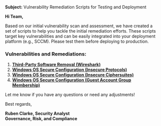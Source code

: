 **Subject:** Vulnerability Remediation Scripts for Testing and Deployment

**Hi Team,**

Based on our initial vulnerability scan and assessment, we have created a set of scripts to help you tackle the initial remediation efforts. These scripts target key vulnerabilities and can be easily integrated into your deployment platform (e.g., SCCM). Please test them before deploying to production.

### Vulnerabilities and Remediations:
1. [**Third-Party Software Removal (Wireshark)**](https://github.com)
2. [**Windows OS Secure Configuration (Insecure Protocols)**](https://github.com)
3. [**Windows OS Secure Configuration (Insecure Ciphersuites)**](https://github.com)
4. [**Windows OS Secure Configuration (Guest Account Group Membership)**](https://github.com)

Let me know if you have any questions or need any adjustments!

Best regards,

**Ruben Clarke, Security Analyst**<br/>
**Governance, Risk, and Compliance**
